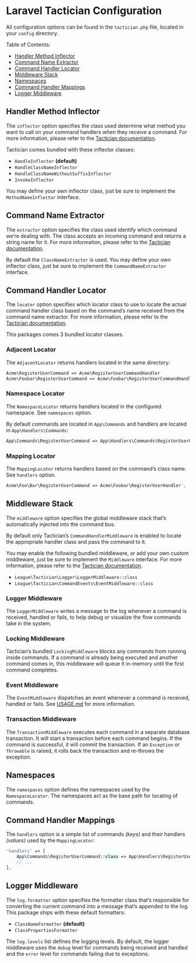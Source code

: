 # Laravel Tactician Configuration

All configuration options can be found in the `tactician.php` file, located in your `config` directory.

Table of Contents:
- [Handler Method Inflector](#handler-method-inflector)
- [Command Name Extractor](#command-name-extractor)
- [Command Handler Locator](#command-handler-locator)
- [Middleware Stack](#middleware-stack)
- [Namespaces](#namespaces)
- [Command Handler Mappings](#command-handler-mappings)
- [Logger Middleware](#logger-middleware)

## Handler Method Inflector

The `inflector` option specifies the class used determine what method you want to call on your command handlers when they receive a command. For more information, please refer to the [Tactician documentation](http://tactician.thephpleague.com/tweaking-tactician/#handler-method).

Tactician comes bundled with these inflector classes:

- `HandleInflector` __(default)__
- `HandleClassNameInflector`
- `HandleClassNameWithoutSuffixInflector`
- `InvokeInflector`

You may define your own inflector class, just be sure to implement the `MethodNameInflector` interface.


## Command Name Extractor

The `extractor` option specifies the class used identify which command we’re dealing with. The class accepts an incoming command and returns a string name for it. For more information, please refer to the [Tactician documentation](http://tactician.thephpleague.com/tweaking-tactician/#command-naming).

By default the `ClassNameExtractor` is used. You may define your own inflector class, just be sure to implement the `CommandNameExtractor` interface.


## Command Handler Locator

The `locator` option specifies which locator class to use to locate the actual command handler class based on the command’s name received from the command name extractor. For more information, please refer to the [Tactician documentation](http://tactician.thephpleague.com/tweaking-tactician/#loading-your-handlers).

This packages comes 3 bundled locator classes.

### Adjacent Locator

The `AdjacentLocator` returns handlers located in the same directory:

```php
Acme\RegisterUserCommand => Acme\RegisterUserCommandHandler
Acme\Foobar\RegisterUserCommand => Acme\Foobar\RegisterUserCommandHandler
```

### Namespace Locator

The `NamespaceLocator` returns handlers located in the configured namespace. See `namespaces` option.

By default commands are located in `App\Commands` and handlers are located in `App\Handlers\Commands`:

```php
App\Commands\RegisterUserCommand => App\Handlers\Commands\RegisterUserCommandHandler
```

### Mapping Locator

The `MappingLocator` returns handlers based on the command’s class name. See `handlers` option.

```php
Acme\Foo\Bar\RegisterUserCommand => Acme\Foobar\RegisterUserHandler',
```


## Middleware Stack

The `middleware` option specifies the global middleware stack that’s automatically injected into the command bus.

By default only Tactician’s `CommandHandlerMiddleware` is enabled to locate the appropriate handler class and pass the command to it.

You may enable the following bundled middleware, or add your own custom middleware, just be sure to implement the `Middleware` interface. For more information, please refer to the [Tactician documentation](http://tactician.thephpleague.com/middleware/).

- `League\Tactician\Logger\LoggerMiddleware::class`
- `League\Tactician\CommandEvents\EventMiddleware::class`

### Logger Middleware

The `LoggerMiddleware` writes a message to the log whenever a command is received, handled or fails, to help debug or visualize the flow commands take in the system.

### Locking Middleware

Tactician’s bundled `LockingMiddleware` blocks any commands from running inside commands. If a command is already being executed and another command comes in, this middleware will queue it in-memory until the first command completes.

### Event Middleware

The `EventMiddleware` dispatches an event whenever a command is received, handled or fails. See [USAGE.md](USAGE.md) for more information.

### Transaction Middleware

The `TransactionMiddleware` executes each command in a separate database transaction. It will start a transaction before each command begins. If the command is successful, it will commit the transaction. If an `Exception` or `Throwable` is raised, it rolls back the transaction and re-throws the exception.


## Namespaces

The `namespaces` option defines the namespaces used by the `NamespaceLocator`. The namespaces act as the base path for locating of commands.


## Command Handler Mappings

The `handlers` option is a simple list of commands _(keys)_ and their handlers _(values)_ used by the `MappingLocator`:

```php
'handlers' => [
    App\Commands\RegisterUserCommand::class => App\Handlers\RegisterUserHandler::class,
    // ...
],
```


## Logger Middleware

The `log.formatter` option specifies the formatter class that’s responsible for converting the current command into a message that’s appended to the log. This package ships with these default formatters:

- `ClassNameFormatter` __(default)__
- `ClassPropertiesFormatter`

The `log.levels` list defines the logging levels. By default, the logger middleware uses the `debug` level for commands being received and handled and the `error` level for commands failing due to exceptions.
